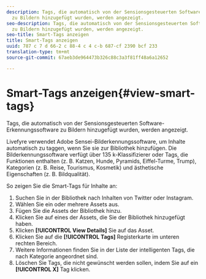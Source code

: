 ```yaml
---
description: Tags, die automatisch von der Sensionsgesteuerten Software-Erkennungssoftware
  zu Bildern hinzugefügt wurden, werden angezeigt.
seo-description: Tags, die automatisch von der Sensionsgesteuerten Software-Erkennungssoftware
  zu Bildern hinzugefügt wurden, werden angezeigt.
seo-title: Smart-Tags anzeigen
title: Smart-Tags anzeigen
uuid: 787 c 7 d 66-2 c 88-4 c 4 c-b 687-cf 2390 bcf 233
translation-type: tm+mt
source-git-commit: 67aeb3de964473b326c88c3a3f81ff48a6a12652

---
```



# Smart-Tags anzeigen{#view-smart-tags}

Tags, die automatisch von der Sensionsgesteuerten Software-Erkennungssoftware zu Bildern hinzugefügt wurden, werden angezeigt.

Livefyre verwendet Adobe Sensei-Bilderkennungssoftware, um Inhalte automatisch zu taggen, wenn Sie sie zur Bibliothek hinzufügen. Die Bilderkennungssoftware verfügt über 135 k-Klassifizierer oder Tags, die Funktionen enthalten (z. B. Katzen, Hunde, Pyramids, Eiffel-Turme, Trump), Kategorien (z. B. Reise, Tourismus, Kosmetik) und ästhetische Eigenschaften (z. B. Bildqualität).

So zeigen Sie die Smart-Tags für Inhalte an:

1. Suchen Sie in der Bibliothek nach Inhalten von Twitter oder Instagram.
1. Wählen Sie ein oder mehrere Assets aus.
1. Fügen Sie die Assets der Bibliothek hinzu.
1. Klicken Sie auf eines der Assets, die Sie der Bibliothek hinzugefügt haben.
1. Klicken **[!UICONTROL View Details]** Sie auf das Asset.
1. Klicken Sie auf die **[!UICONTROL Tags]** Registerkarte im unteren rechten Bereich.
1. Weitere Informationen finden Sie in der Liste der intelligenten Tags, die nach Kategorie angeordnet sind.
1. Löschen Sie Tags, die nicht gewünscht werden sollen, indem Sie auf ein **[!UICONTROL X]** Tag klicken.

